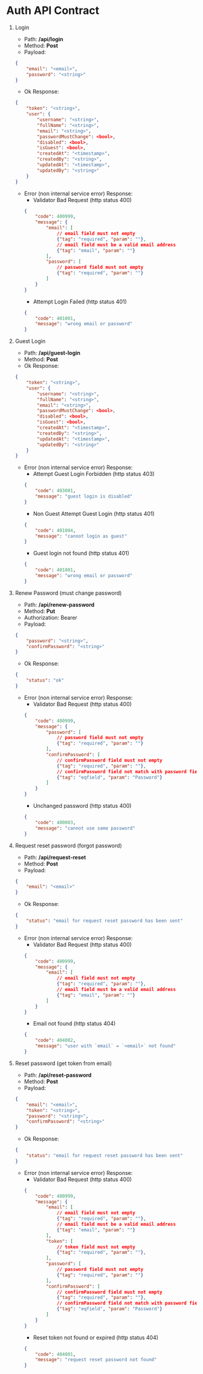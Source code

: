# Auth API Contract

1. Login
    - Path: **/api/login**
    - Method: **Post**
    - Payload:
    ```json
    {
        "email": "<email>",
        "password": "<string>"
    }
    ```
    - Ok Response:
    ```json
    {
        "token": "<string>",
        "user": {
            "username": "<string>",
            "fullName": "<string>",
            "email": "<string>",
            "passwordMustChange": <bool>,
            "disabled": <bool>,
            "isGuest": <bool>,
            "createdAt": "<timestamp>",
            "createdBy": "<string>",
            "updatedAt": "<timestamp>",
            "updatedBy": "<string>"
        }
    }
    ```
    - Error (non internal service error) Response:
        - Validator Bad Request (http status 400)
        ```json
        {
            "code": 400999,
            "message": {
                "email": [
                    // email field must not empty
                    {"tag": "required", "param": ""},
                    // email field must be a valid email address
                    {"tag": "email", "param": ""}
                ],
                "password": [
                    // password field must not empty
                    {"tag": "required", "param": ""}
                ]
            }
        }
        ```
        - Attempt Login Failed (http status 401)
        ```json
        {
            "code": 401001,
            "message": "wrong email or password"
        }
        ```

2. Guest Login
    - Path: **/api/guest-login**
    - Method: **Post**
    - Ok Response:
    ```json
    {
        "token": "<string>",
        "user": {
            "username": "<string>",
            "fullName": "<string>",
            "email": "<string>",
            "passwordMustChange": <bool>,
            "disabled": <bool>,
            "isGuest": <bool>,
            "createdAt": "<timestamp>",
            "createdBy": "<string>",
            "updatedAt": "<timestamp>",
            "updatedBy": "<string>"
        }
    }
    ```
    - Error (non internal service error) Response:
        - Attempt Guest Login Forbidden (http status 403)
        ```json
        {
            "code": 403001,
            "message": "guest login is disabled"
        }
        ```
        - Non Guest Attempt Guest Login (http status 401)
        ```json
        {
            "code": 401004,
            "message": "cannot login as guest"
        }
        ```
        - Guest login not found (http status 401)
        ```json
        {
            "code": 401001,
            "message": "wrong email or password"
        }
        ```

3. Renew Password (must change password)
    - Path: **/api/renew-password**
    - Method: **Put**
    - Authorization: Bearer **<token>**
    - Payload:
    ```json
    {
        "password": "<string>",
        "confirmPassword": "<string>"
    }
    ```
    - Ok Response:
    ```json
    {
        "status": "ok"
    }
    ```
    - Error (non internal service error) Response:
        - Validator Bad Request (http status 400)
        ```json
        {
            "code": 400999,
            "message": {
                "password": [
                    // password field must not empty
                    {"tag": "required", "param": ""}
                ],
                "confirmPassword": [
                    // confirmPassword field must not empty
                    {"tag": "required", "param": ""},
                    // confirmPassword field not match with password field
                    {"tag": "eqfield", "param": "Password"}
                ]
            }
        }
        ```
        - Unchanged password (http status 400)
        ```json
        {
            "code": 400003,
            "message": "cannot use same password"
        }
        ```

4. Request reset password (forgot password)
    - Path: **/api/request-reset**
    - Method: **Post**
    - Payload:
    ```json
    {
        "email": "<email>"
    }
    ```
    - Ok Response:
    ```json
    {
        "status": "email for request reset password has been sent"
    }
    ```
    - Error (non internal service error) Response:
        - Validator Bad Request (http status 400)
        ```json
        {
            "code": 400999,
            "message": {
                "email": [
                    // email field must not empty
                    {"tag": "required", "param": ""},
                    // email field must be a valid email address
                    {"tag": "email", "param": ""}
                ]
            }
        }
        ```
        - Email not found (http status 404)
        ```json
        {
            "code": 404002,
            "message": "user with `email` = `<email>` not found"
        }
        ```

5. Reset password (get token from email)
    - Path: **/api/reset-password**
    - Method: **Post**
    - Payload:
    ```json
    {
        "email": "<email>",
        "token": "<string>",
        "password": "<string>",
        "confirmPassword": "<string>"
    }
    ```
    - Ok Response:
    ```json
    {
        "status": "email for request reset password has been sent"
    }
    ```
    - Error (non internal service error) Response:
        - Validator Bad Request (http status 400)
        ```json
        {
            "code": 400999,
            "message": {
                "email": [
                    // email field must not empty
                    {"tag": "required", "param": ""},
                    // email field must be a valid email address
                    {"tag": "email", "param": ""}
                ],
                "token": [
                    // token field must not empty
                    {"tag": "required", "param": ""},
                ],
                "password": [
                    // password field must not empty
                    {"tag": "required", "param": ""}
                ],
                "confirmPassword": [
                    // confirmPassword field must not empty
                    {"tag": "required", "param": ""},
                    // confirmPassword field not match with password field
                    {"tag": "eqfield", "param": "Password"}
                ]
            }
        }
        ```
        - Reset token not found or expired (http status 404)
        ```json
        {
            "code": 404001,
            "message": "request reset password not found"
        }
        ```